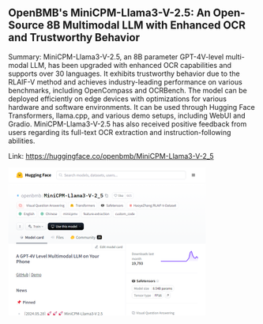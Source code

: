 ## OpenBMB's MiniCPM-Llama3-V-2.5: An Open-Source 8B Multimodal LLM with Enhanced OCR and Trustworthy Behavior
Summary: MiniCPM-Llama3-V-2.5, an 8B parameter GPT-4V-level multi-modal LLM, has been upgraded with enhanced OCR capabilities and supports over 30 languages. It exhibits trustworthy behavior due to the RLAIF-V method and achieves industry-leading performance on various benchmarks, including OpenCompass and OCRBench. The model can be deployed efficiently on edge devices with optimizations for various hardware and software environments. It can be used through Hugging Face Transformers, llama.cpp, and various demo setups, including WebUI and Gradio. MiniCPM-Llama3-V-2.5 has also received positive feedback from users regarding its full-text OCR extraction and instruction-following abilities.

Link: https://huggingface.co/openbmb/MiniCPM-Llama3-V-2_5

<img src="/img/9538acf7-3067-4f90-aca3-d6745d249e6e.png" width="400" />
<br/><br/>
